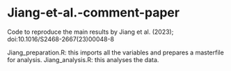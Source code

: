 # Jiang-et-al.-comment-paper
Code to reproduce the main results by Jiang et al. (2023); doi:10.1016/S2468-2667(23)00048-8

Jiang_preparation.R: this imports all the variables and prepares a masterfile for analysis. Jiang_analysis.R: this analyses the data.
